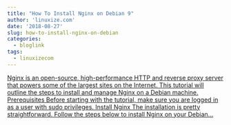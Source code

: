```yaml
---
title: "How To Install Nginx on Debian 9"
author: 'linuxize.com'
date: '2018-08-27'
slug: how-to-install-nginx-on-debian
categories:
  - bloglink
tags:
  - linuxizecom
---
```


[Nginx is an open-source, high-performance HTTP and reverse proxy server that powers some of the largest sites on the Internet. This tutorial will outline the steps to install and manage Nginx on a Debian machine. Prerequisites Before starting with the tutorial, make sure you are logged in as a user with sudo privileges. Install Nginx The installation is pretty straightforward. Follow the steps below to install Nginx on your Debian...<click to read more>](https://linuxize.com/post/how-to-install-nginx-on-debian-9/)

